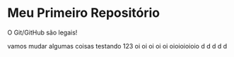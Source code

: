 Meu Primeiro Repositório 
======================== 

O Git/GitHub são legais!

vamos mudar algumas coisas
testando 123
oi oi oi oi oi oioioioioio
d
d
d
d
d